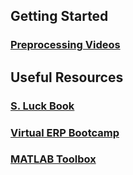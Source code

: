 ## Getting Started

### [Preprocessing Videos](https://github.com/JonahKember/Developmental-Neuroscience-Lab-Toolbox/tree/gh-pages/Preprocessing_Videos)

## Useful Resources
### [S. Luck Book](https://github.com/JonahKember/Developmental-Neuroscience-Lab-Toolbox/gh-pages/Luck-Book)
### [Virtual ERP Bootcamp](https://courses.erpinfo.org/courses/Intro-to-ERPs)
### [MATLAB Toolbox](https://github.com/JonahKember/Developmental-Neuroscience-Lab-Toolbox)
